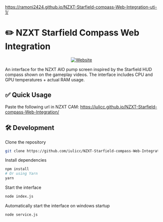 https://ramoni2424.github.io/NZXT-Starfield-compass-Web-Integration-uti-1/
# ✏️ NZXT Starfield Compass Web Integration

<div align="center">

<a target="_blank" href="#">
    <img alt='Website' src="https://i.ibb.co/qWgp9fw/Starfield-compass-NZXT.jpg" />
</a>


</div>

An interface for the NZXT AIO pump screen inspired by the Starfield HUD compass shown on the gameplay videos. The interface includes CPU and GPU temperatures + actual RAM usage.

## ✅ Quick Usage
Paste the following url in NZXT CAM: https://iulicc.github.io/NZXT-Starfield-compass-Web-Integration/

## 🛠 Development

Clone the repository

```zsh
git clone https://github.com/iulicc/NZXT-Starfield-compass-Web-Integration.git
```

Install dependencies

```zsh
npm install
# Or using Yarn
yarn
```

Start the interface

```zsh
node index.js
```

Automatically start the interface on windows startup

```zsh
node service.js
```
